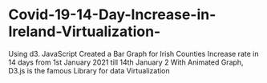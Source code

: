 # Covid-19-14-Day-Increase-in-Ireland-Virtualization-
Using d3. JavaScript Created a Bar Graph for Irish Counties Increase rate in 14 days from 1st January 2021 till 14th January 2
With Animated Graph, D3.js is the famous Library for data Virtualization  
